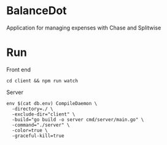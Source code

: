 # BalanceDot

Application for managing expenses with Chase and Splitwise

# Run

Front end
```
cd client && npm run watch
```

Server
```
env $(cat db.env) CompileDaemon \
  -directory=./ \
  -exclude-dir="client" \
  -build="go build -o server cmd/server/main.go" \
  -command="./server" \
  -color=true \
  -graceful-kill=true
```